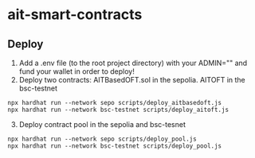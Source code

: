 # ait-smart-contracts

## Deploy
1. Add a .env file (to the root project directory) with your ADMIN="" and fund your wallet in order to deploy!
2. Deploy two contracts: AITBasedOFT.sol in the sepolia. AITOFT in the bsc-testnet
```angular2html
npx hardhat run --network sepo scripts/deploy_aitbasedoft.js
npx hardhat run --network bsc-testnet scripts/deploy_aitoft.js
```
3. Deploy contract pool in the sepolia and bsc-tesnet
```angular2html
npx hardhat run --network sepo scripts/deploy_pool.js
npx hardhat run --network bsc-testnet scripts/deploy_pool.js
```
